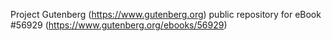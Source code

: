Project Gutenberg (https://www.gutenberg.org) public repository for
eBook #56929 (https://www.gutenberg.org/ebooks/56929)
